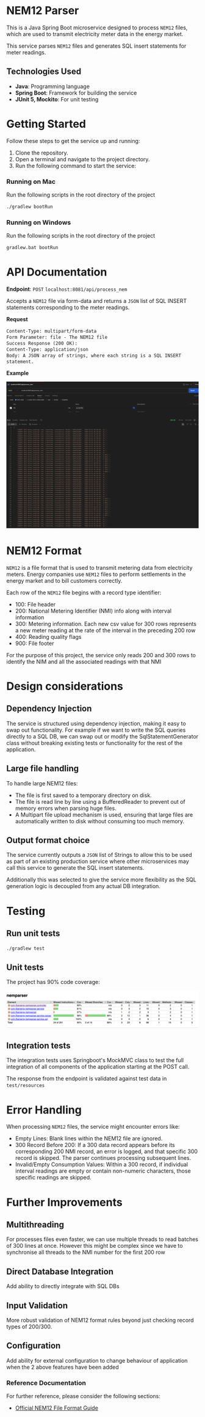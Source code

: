 # NEM12 Parser

This is a Java Spring Boot microservice designed to process `NEM12` files, which are used to transmit electricity meter data in the energy market. 

This service parses `NEM12` files and generates SQL insert statements for meter readings.

## Technologies Used
- **Java**: Programming language
- **Spring Boot**: Framework for building the service
- **JUnit 5, Mockito**: For unit testing

# Getting Started
Follow these steps to get the service up and running:

1. Clone the repository.
2. Open a terminal and navigate to the project directory.
3. Run the following command to start the service:

### Running on Mac
Run the following scripts in the root directory of the project
```bash
./gradlew bootRun
```

### Running on Windows
Run the following scripts in the root directory of the project
```bash
gradlew.bat bootRun
```


# API Documentation
**Endpoint**: `POST` `localhost:8081/api/process_nem`

Accepts a `NEM12` file via form-data and returns a `JSON` list of SQL INSERT statements corresponding to the meter readings.

**Request**
```
Content-Type: multipart/form-data
Form Parameter: file - The NEM12 file
Success Response (200 OK):
Content-Type: application/json
Body: A JSON array of strings, where each string is a SQL INSERT statement.
```
**Example**

<img title="Example usage in Postman" alt="Jacoco test coverage report" src="images/output.png" />

# NEM12 Format
`NEM12` is a file format that is used to transmit metering data from electricity meters.
Energy companies use `NEM12` files to perform settlements in the energy market and to bill customers correctly.

Each row of the `NEM12` file begins with a record type identifier:
- 100: File header
- 200: National Metering Identifier (NMI) info along with interval information
- 300: Metering information. Each new csv value for 300 rows represents a new meter reading at the rate of the interval in the preceding 200 row
- 400: Reading quality flags
- 900: File footer

For the purpose of this project, the service only reads 200 and 300 rows to identify the NIM and all the associated readings with that NMI

# Design considerations

## Dependency Injection
The service is structured using dependency injection, making it easy to swap out functionality. For example if we want to write the SQL queries directly to a SQL DB,
we can swap out or modify the SqlStatementGenerator class without breaking existing tests or functionality for the rest of the application.

## Large file handling
To handle large NEM12 files:

- The file is first saved to a temporary directory on disk.
- The file is read line by line using a BufferedReader to prevent out of memory errors when parsing huge files.
- A Multipart file upload mechanism is used, ensuring that large files are automatically written to disk without consuming too much memory.

## Output format choice
The service currently outputs a `JSON` list of Strings to allow this to be used as part of an existing production 
service where other microservices may call this service to generate the SQL insert statements.

Additionally this was selected to give the service more flexibility as the SQL generation logic is decoupled from any
actual DB integration. 

# Testing

## Run unit tests
`./gradlew test`


## Unit tests
The project has 90% code coverage:

<img title="Jacoco test coverage report" alt="Jacoco test coverage report" src="images/jacoco_test_coverage.png" />

## Integration tests
The integration tests uses Springboot's MockMVC class to test the full integration of all components of the application starting at the POST call. 

The response from the endpoint is validated against test data in `test/resources`

# Error Handling

When processing `NEM12` files, the service might encounter errors like:

- Empty Lines: Blank lines within the NEM12 file are ignored.
- 300 Record Before 200: If a 300 data record appears before its corresponding 200 NMI record, an error is logged, and that specific 300 record is skipped. The parser continues processing subsequent lines.
- Invalid/Empty Consumption Values: Within a 300 record, if individual interval readings are empty or contain non-numeric characters, those specific readings are skipped.

# Further Improvements

## Multithreading
For processes files even faster, we can use multiple threads to read batches of 300 lines at once. However this might be complex 
since we have to synchronise all threads to the NMI number for the first 200 row

## Direct Database Integration
Add ability to directly integrate with SQL DBs 

## Input Validation
More robust validation of NEM12 format rules beyond just checking record types of 200/300.

## Configuration
Add ability for external configuration to change behaviour of application when the 2 above features have been added


### Reference Documentation
For further reference, please consider the following sections:
* [Official NEM12 File Format Guide](https://aemo.com.au/-/media/files/electricity/nem/retail_and_metering/metering-procedures/2017/mdff_specification_nem12_nem13_final_v102.pdf)
